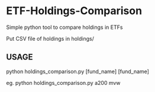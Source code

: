 # ETF-Holdings-Comparison

Simple python tool to compare holdings in ETFs

Put CSV file of holdings in holdings/

## USAGE

python holdings_comparison.py [fund_name] [fund_name]

eg. python holdings_comparison.py a200 mvw
